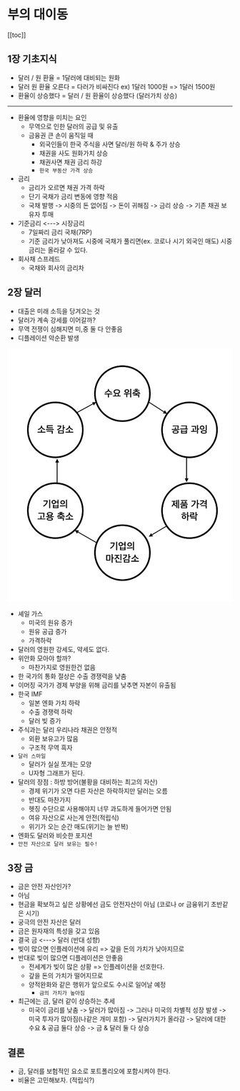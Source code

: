 # 부의 대이동

[[toc]]

## 1장 기초지식

- 달러 / 원 환율 = 1달러에 대비되는 원화
- 달러 원 환율 오른다 = 다러가 비싸진다 ex) 1달러 1000원 => 1달러 1500원
- 환율이 상승했다 = 달러 / 원 환율이 상승했다 (달러가치 상승)

<hr/>

- 환율에 영향을 미치는 요인
    - 무역으로 인한 달러의 공급 및 유출
    - 금융권 큰 손이 움직일 때
        - 외국인들이 한국 주식을 사면 달러/원 하락 & 주가 상승
        - 채권을 사도 원화가치 상승
        - 채권사면 채권 금리 하강
        - `한국 부동산 가격 상승`
- 금리
    - 금리가 오르면 채권 가격 하락
    - 단기 국채가 금리 변동에 영향 적음
    - 국채 발행 -> 시중의 돈 없어짐 -> 돈이 귀해짐 -> 금리 상승 -> 기존 채권 보유자 투매
- 기준금리 <---> 시장금리
    - 7일짜리 금리 국채(7RP)
    - 기준 금리가 낮아져도 시중에 국채가 풀리면(ex. 코로나 시기 외국인 매도) 시중 금리는 올라갈 수 있다. 
- 회사채 스프레드
    - 국채와 회사의 금리차

## 2장 달러

- 대출은 미래 소득을 당겨오는 것
- 달러가 계속 강세를 이어갈까?
- 무역 전쟁이 심해지면 미,중 둘 다 안좋음
- 디플레이션 악순환 발생

![Alt text](../images/book/defla.png)

- 셰일 가스
    - 미국의 원유 증가
    - 원유 공급 증가
    - 가격하락
- 달러의 영원한 강세도, 약세도 없다.
- 위안화 모아야 할까?
    - 마찬가지로 영원한건 없음
- 한 국가의 통화 절상은 수출 경쟁력을 낮춤
- 이머징 국가가 경제 부양을 위해 금리를 낮추면 자본이 유출됨
- 한국 IMF
    - 일본 엔화 가치 하락
    - 수출 경쟁력 하락
    - 달러 빚 증가
- 주식과는 달리 우리나라 채권은 안정적
    - 외환 보유고가 많음
    - 구조적 무역 흑자
- `달러 스마일`
    - 달러가 실실 쪼개는 모양
    - U자형 그래프가 된다.
- 달러의 장점 : 하방 방어(불황을 대비하는 최고의 자산)
    - 경제 위기가 오면 다른 자산은 하락하지만 달러는 오름
    - 반대도 마찬가지
    - 헷징 수단으로 사용해야지 너무 과도하게 들어가면 안됨
    - 여유 자산으로 사는게 안전(적립식)
    - 위기가 오는 순간 매도(위기는 늘 반복)
- 엔화도 달러와 비슷한 포지션
- `안전 자산으로 달러 보유는 필수!`

## 3장 금

- 금은 안전 자산인가?
- 아님
- 현금을 확보하고 싶은 상황에선 금도 안전자산이 아님 (코로나 or 금융위기 초반같은 시기)
- 궁극의 안전 자산은 달러
- 금은 원자재의 특성을 갖고 있음
- 결국 금 <---> 달러 (반대 성향)
- 빚이 많으면 인플레이션에 유리 => 갚을 돈의 가치가 낮아지므로
- 반대로 빚이 많으면 디플레이션은 안좋음
    - 전세계가 빚이 많은 상황 => 인플레이션을 선호한다.
    - 갚을 돈의 가치가 떨어지므로
    - 양적완화와 같은 행위가 앞으로도 수시로 일어날 예정
        - `금의 가치가 높아짐`
- 최근에는 금, 달러 같이 상승하는 추세
    - 미국이 금리를 낮춤 -> 달러가 많아짐 -> 그러나 미국의 차별적 성장 발생 -> 미국 투자가 많아짐(나같은 개미 포함) -> 달러가치가 올라감 -> 달러에 대한 수요 & 공급 둘다 상승 -> 금 & 달러 둘 다 상승

## 결론
- 금, 달러를 보험적인 요소로 포트폴리오에 포함시켜야 한다.
- 비율은 고민해보자. (적립식?)
